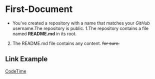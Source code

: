 # First-Document

  * You've created a repository with a name that matches your *GitHub* username.The repository is public.
  1.The repository contains a file named **README.md** in its root.
  2. The README.md file contains any content. ~~for sure.~~
 
## Link Example
[CodeTime](https://docs.github.com/en/github/setting-up-and-managing-your-github-profile/customizing-your-profile/managing-your-profile-readme)
